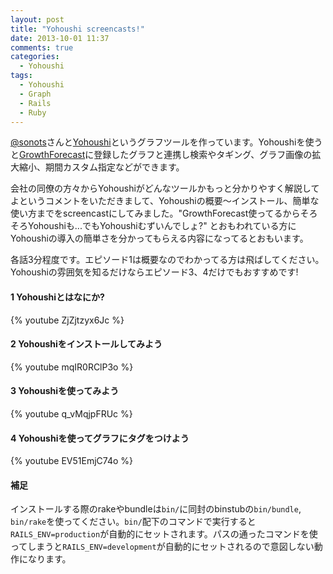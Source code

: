 ```yaml
---
layout: post
title: "Yohoushi screencasts!"
date: 2013-10-01 11:37
comments: true
categories: 
  - Yohoushi
tags:
  - Yohoushi
  - Graph
  - Rails
  - Ruby
---
```


[@sonots](https://twitter.com/sonots)さんと[Yohoushi](http://yohoushi.github.io/yohoushi/)というグラフツールを作っています。Yohoushiを使うと[GrowthForecast](http://kazeburo.github.io/GrowthForecast/)に登録したグラフと連携し検索やタギング、グラフ画像の拡大縮小、期間カスタム指定などができます。

会社の同僚の方々からYohoushiがどんなツールかもっと分かりやすく解説してよというコメントをいただきまして、Yohoushiの概要〜インストール、簡単な使い方までをscreencastにしてみました。"GrowthForecast使ってるからそろそろYohoushiも...でもYohoushiむずいんでしょ?" とおもわれている方にYohoushiの導入の簡単さを分かってもらえる内容になってるとおもいます。

各話3分程度です。エピソード1は概要なのでわかってる方は飛ばしてください。Yohoushiの雰囲気を知るだけならエピソード3、4だけでもおすすめです!

#### 1 Yohoushiとはなにか?

{% youtube ZjZjtzyx6Jc %}

#### 2 Yohoushiをインストールしてみよう 

{% youtube mqIR0RClP3o %}

#### 3 Yohoushiを使ってみよう

{% youtube q_vMqjpFRUc %}

#### 4 Yohoushiを使ってグラフにタグをつけよう 

{% youtube EV51EmjC74o %}

#### 補足

インストールする際のrakeやbundleは`bin/`に同封のbinstubの`bin/bundle`, `bin/rake`を使ってください。`bin/`配下のコマンドで実行すると`RAILS_ENV=production`が自動的にセットされます。パスの通ったコマンドを使ってしまうと`RAILS_ENV=development`が自動的にセットされるので意図しない動作になります。
